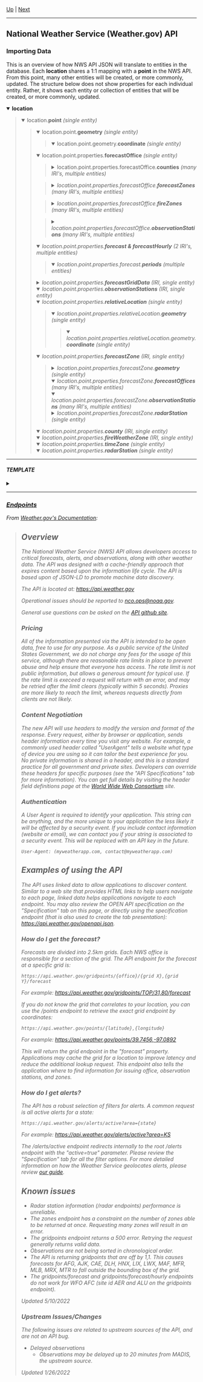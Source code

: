 [Up](../) | [Next](Endpoints)
<hr>

## National Weather Service (Weather.gov) API

### Importing Data
This is an overview of how NWS API JSON will translate to entities in the database.
Each **location** shares a 1:1 mapping with a **point** in the NWS API.  From this point, many other entities will be created, or more commonly, updated.
The structure below does not show properties for each individual entity.  Rather, it shows each entity or collection of entities that will be created, or more commonly, updated.

<details open><summary><b>location</b></summary>
	<blockquote>
		<details open><summary>location.<b>point</b> <i>(single entity)</i></summary>
			<blockquote>
				<details open><summary>location.point.<b>geometry</b> <i>(single entity)</i></summary>
					<blockquote>
						<details open><summary>location.point.geometry.<b>coordinate</b> <i>(single entity)</i></summary>
						</details>
					</blockquote>
				</details>
				<details open><summary>location.point.properties.<b>forecastOffice</b> <i>(single entity)</i></summary>
					<blockquote>
						<details><summary>location.point.properties.forecastOffice.<b>counties</b> <i>(many IRI's, multiple entities)</summary>
							<blockquote>
							</blockquote>
						</details>
					</blockquote>
					<blockquote>
						<details><summary>location.point.properties.forecastOffice.<b>forecastZones</b> <i>(many IRI's, multiple entities)</summary>
							<blockquote>
							</blockquote>
						</details>
					</blockquote>
					<blockquote>
						<details><summary>location.point.properties.forecastOffice.<b>fireZones</b> <i>(many IRI's, multiple entities)</summary>
							<blockquote>
							</blockquote>
						</details>
					</blockquote>
					<blockquote>
						<details><summary>location.point.properties.forecastOffice.<b>observationStations</b> <i>(many IRI's, multiple entities)</summary>
							<blockquote>
								<details><summary>location.point.properties.forecastOffice.<b>geometry</b> <i>(single entity)</i></summary>
									<blockquote>
										<details open><summary>location.point.properties.forecastOffice.geometry.<b>coordinate</b> <i>(single entity)</i></summary>
										</details>
									</blockquote>
								</details>
								<details><summary>location.point.properties.forecastOffice.<b>forecastZone</b> <i>(URI, single entity)</i></summary>
								</details>
								<details><summary>location.point.properties.forecastOffice.<b>county</b> <i>(URI, single entity)</i></summary>
								</details>
								<details><summary>location.point.properties.forecastOffice.<b>fireWeatherZone</b> <i>(URI, single entity)</i></summary>
								</details>
							</blockquote>
						</details>
					</blockquote>
				</details>
				<details open><summary>location.point.properties.<b>forecast & forecastHourly</b> <i>(2 IRI's, multiple entities)</i></summary>
					<blockquote>
						<details open><summary>location.point.properties.forecast.<b>periods</b> <i>(multiple entities)</i></summary>
						</details>
					</blockquote>
				</details>
				<details><summary>location.point.properties.<b>forecastGridData</b> <i>(IRI, single entity)</i></summary>
					<blockquote>
						<details open><summary>location.point.properties.forecastGridData.<b>geometry</b> <i>(single entity)</i></summary>
							<blockquote>
								<details open><summary>location.point.properties.forecastGridData.geometry.<b>coordinates</b> <i>(multiple entities)</i></summary>
								</details>
							</blockquote>
						</details>
						<details><summary>location.point.properties.forecastGridData.<b>forecastOffice</b> <i>(URI, single entity)</i></summary>
						</details>
						<details open><summary>location.point.properties.forecastGridData.<b>temperature</b> <i>(single entity)</i></summary>
						</details>
						<details open><summary>location.point.properties.forecastGridData.<b>dewpoint</b> <i>(single entity)</i></summary>
						</details>
						<details open><summary>location.point.properties.forecastGridData.<b>relativeHumidity</b> <i>(single entity)</i></summary>
						</details>
						<details open><summary>location.point.properties.forecastGridData.<b>apparentTemperature</b> <i>(single entity)</i></summary>
						</details>
						<details open><summary>location.point.properties.forecastGridData.<b>windChill</b> <i>(single entity)</i></summary>
						</details>
						<details open><summary>location.point.properties.forecastGridData.<b>skyCover</b> <i>(single entity)</i></summary>
						</details>
						<details open><summary>location.point.properties.forecastGridData.<b>windDirection</b> <i>(single entity)</i></summary>
						</details>
						<details open><summary>location.point.properties.forecastGridData.<b>windSpeed</b> <i>(single entity)</i></summary>
						</details>
						<details open><summary>location.point.properties.forecastGridData.<b>windGust</b> <i>(single entity)</i></summary>
						</details>
						<details open><summary>location.point.properties.forecastGridData.<b>weather</b> <i>(multiple entities)</i></summary>
						</details>
						<details open><summary>location.point.properties.forecastGridData.<b>hazards</b> <i>(multiple entities)</i></summary>
						</details>
						<details open><summary>location.point.properties.forecastGridData.<b>probabilityOfPrecipitation</b> <i>(multiple entities)</i></summary>
						</details>
						<details open><summary>location.point.properties.forecastGridData.<b>quantitativePrecipitation</b> <i>(multiple entities)</i></summary>
						</details>
						<details open><summary>location.point.properties.forecastGridData.<b>iceAccumulation</b> <i>(multiple entities)</i></summary>
						</details>
						<details open><summary>location.point.properties.forecastGridData.<b>snowfallAmount</b> <i>(multiple entities)</i></summary>
						</details>
						<details open><summary>location.point.properties.forecastGridData.<b>snowLevel</b> <i>(multiple entities)</i></summary>
						</details>
						<details open><summary>location.point.properties.forecastGridData.<b>ceilingHeight</b> <i>(multiple entities)</i></summary>
						</details>
						<details open><summary>location.point.properties.forecastGridData.<b>visibility</b> <i>(multiple entities)</i></summary>
						</details>
						<details open><summary>location.point.properties.forecastGridData.<b>transportWindSpeed</b> <i>(multiple entities)</i></summary>
						</details>
						<details open><summary>location.point.properties.forecastGridData.<b>transportWindDirection</b> <i>(multiple entities)</i></summary>
						</details>
						<details open><summary>location.point.properties.forecastGridData.<b>mixingHeight</b> <i>(multiple entities)</i></summary>
						</details>
						<details open><summary>location.point.properties.forecastGridData.<b>hainesIndex</b> <i>(multiple entities)</i></summary>
						</details>
						<details open><summary>location.point.properties.forecastGridData.<b>lightningActivityLevel</b> <i>(multiple entities)</i></summary>
						</details>
						<details open><summary>location.point.properties.forecastGridData.<b>twentyFootWindSpeed</b> <i>(multiple entities)</i></summary>
						</details>
						<details open><summary>location.point.properties.forecastGridData.<b>twentyFootWindDirection</b> <i>(multiple entities)</i></summary>
						</details>
						<details open><summary>location.point.properties.forecastGridData.<b>waveHeight</b> <i>(multiple entities)</i></summary>
						</details>
						<details open><summary>location.point.properties.forecastGridData.<b>wavePeriod</b> <i>(multiple entities)</i></summary>
						</details>
						<details open><summary>location.point.properties.forecastGridData.<b>waveDirection</b> <i>(multiple entities)</i></summary>
						</details>
						<details open><summary>location.point.properties.forecastGridData.<b>primarySwellHeight</b> <i>(multiple entities)</i></summary>
						</details>
						<details open><summary>location.point.properties.forecastGridData.<b>primarySwellDirection</b> <i>(multiple entities)</i></summary>
						</details>
						<details open><summary>location.point.properties.forecastGridData.<b>secondarySwellHeight</b> <i>(multiple entities)</i></summary>
						</details>
						<details open><summary>location.point.properties.forecastGridData.<b>secondarySwellDirection</b> <i>(multiple entities)</i></summary>
						</details>
						<details open><summary>location.point.properties.forecastGridData.<b>wavePeriod2</b> <i>(multiple entities)</i></summary>
						</details>
						<details open><summary>location.point.properties.forecastGridData.<b>windWaveHeight</b> <i>(multiple entities)</i></summary>
						</details>
						<details open><summary>location.point.properties.forecastGridData.<b>dispersionIndex</b> <i>(multiple entities)</i></summary>
						</details>
						<details open><summary>location.point.properties.forecastGridData.<b>pressure</b> <i>(multiple entities)</i></summary>
						</details>
						<details open><summary>location.point.properties.forecastGridData.<b>probabilityOfTropicalStormWinds</b> <i>(multiple entities)</i></summary>
						</details>
						<details open><summary>location.point.properties.forecastGridData.<b>probabilityOfHurricaneWinds</b> <i>(multiple entities)</i></summary>
						</details>
						<details open><summary>location.point.properties.forecastGridData.<b>potentialOf15mphWinds</b> <i>(multiple entities)</i></summary>
						</details>
						<details open><summary>location.point.properties.forecastGridData.<b>potentialOf25mphWinds</b> <i>(multiple entities)</i></summary>
						</details>
						<details open><summary>location.point.properties.forecastGridData.<b>potentialOf35mphWinds</b> <i>(multiple entities)</i></summary>
						</details>
						<details open><summary>location.point.properties.forecastGridData.<b>potentialOf45mphWinds</b> <i>(multiple entities)</i></summary>
						</details>
						<details open><summary>location.point.properties.forecastGridData.<b>potentialOf20mphWindGusts</b> <i>(multiple entities)</i></summary>
						</details>
						<details open><summary>location.point.properties.forecastGridData.<b>potentialOf30mphWindGusts</b> <i>(multiple entities)</i></summary>
						</details>
						<details open><summary>location.point.properties.forecastGridData.<b>potentialOf40mphWindGusts</b> <i>(multiple entities)</i></summary>
						</details>
						<details open><summary>location.point.properties.forecastGridData.<b>potentialOf50mphWindGusts</b> <i>(multiple entities)</i></summary>
						</details>
						<details open><summary>location.point.properties.forecastGridData.<b>potentialOf60mphWindGusts</b> <i>(multiple entities)</i></summary>
						</details>
						<details open><summary>location.point.properties.forecastGridData.<b>grasslandFireDangerIndex</b> <i>(multiple entities)</i></summary>
						</details>
						<details open><summary>location.point.properties.forecastGridData.<b>probabilityOfThunder</b> <i>(multiple entities)</i></summary>
						</details>
						<details open><summary>location.point.properties.forecastGridData.<b>davisStabilityIndex</b> <i>(multiple entities)</i></summary>
						</details>
						<details open><summary>location.point.properties.forecastGridData.<b>atmosphericDispersionIndex</b> <i>(multiple entities)</i></summary>
						</details>
						<details open><summary>location.point.properties.forecastGridData.<b>lowVisibilityOccurrenceRiskIndex</b> <i>(multiple entities)</i></summary>
						</details>
						<details open><summary>location.point.properties.forecastGridData.<b>stability</b> <i>(multiple entities)</i></summary>
						</details>
						<details open><summary>location.point.properties.forecastGridData.<b>redFlagThreatIndex</b> <i>(multiple entities)</i></summary>
						</details>
					</blockquote>
				</details>
				<details open><summary>location.point.properties.<b>observationStations</b> <i>(IRI, single entity)</i></summary>
				</details>
				<details open><summary>location.point.properties.<b>relativeLocation</b> <i>(single entity)</i></summary>
					<blockquote>
						<details open><summary>location.point.properties.relativeLocation.<b>geometry</b> <i>(single entity)</i></summary>
							<blockquote>
								<details open><summary>location.point.properties.relativeLocation.geometry.<b>coordinate</b> <i>(single entity)</i></summary>
								</details>
							</blockquote>
						</details>
					</blockquote>
				</details>
				<details open><summary>location.point.properties.<b>forecastZone</b> <i>(IRI, single entity)</i></summary>
					<blockquote>
						<details><summary>location.point.properties.forecastZone.<b>geometry</b> <i>(single entity)</i></summary>
							<blockquote>
								<details open><summary>location.point.properties.forecastZone.geometry.<b>coordinates</b> <i>(multiple entities)</i></summary>
								</details>
							</blockquote>
						</details>
						<details open><summary>location.point.properties.forecastZone.<b>forecastOffices</b> <i>(many IRI's, multiple entities)</i></summary>
						</details>
						<details open><summary>location.point.properties.forecastZone.<b>observationStations</b> <i>(many IRI's, multiple entities)</i></summary>
						</details>
						<details><summary>location.point.properties.forecastZone.<b>radarStation</b> <i>(single entity)</i></summary>
						</details>
					</blockquote>
				</details>
				<details open><summary>location.point.properties.<b>county</b> <i>(IRI, single entity)</i></summary>
				</details>
				<details open><summary>location.point.properties.<b>fireWeatherZone</b> <i>(IRI, single entity)</i></summary>
				</details>
				<details open><summary>location.point.properties.<b>timeZone</b> <i>(single entity)</i></summary>
				</details>
				<details open><summary>location.point.properties.<b>radarStation</b> <i>(single entity)</i></summary>
				</details>
			</blockquote>
		</details>
	</blockquote>
</details>
<hr>

#### TEMPLATE
<details><summary></summary>
	<blockquote>
	</blockquote>
</details>
<hr>

### [Endpoints](Endpoints/README.md)

From [Weather.gov's Documentation](https://www.weather.gov/documentation/services-web-api):
>## Overview
>The National Weather Service (NWS) API allows developers access to critical forecasts, alerts, and observations, along with other weather data. The API was designed with a cache-friendly approach that expires content based upon the information life cycle. The API is based upon of JSON-LD to promote machine data discovery.
>
>The API is located at: https://api.weather.gov
>
>Operational issues should be reported to nco.ops@noaa.gov.
>
>General use questions can be asked on the [API github site](https://weather-gov.github.io/api/).
>
>### Pricing
>All of the information presented via the API is intended to be open data, free to use for any purpose. As a public service of the United States Government, we do not charge any fees for the usage of this service, although there are reasonable rate limits in place to prevent abuse and help ensure that everyone has access. The rate limit is not public information, but allows a generous amount for typical use. If the rate limit is execeed a request will return with an error, and may be retried after the limit clears (typically within 5 seconds). Proxies are more likely to reach the limit, whereas requests directly from clients are not likely.
>
>### Content Negotiation
>The new API will use headers to modify the version and format of the response. Every request, either by browser or application, sends header information every time you visit any website. For example, a commonly used header called "UserAgent" tells a website what type of device you are using so it can tailor the best experience for you. No private information is shared in a header, and this is a standard practice for all government and private sites. Developers can override these headers for specific purposes (see the "API Specifications" tab for more information). You can get full details by visiting the header field definitions page at the [World Wide Web Consortium](https://www.w3.org/Protocols/rfc2616/rfc2616-sec14.html) site.
>
>### Authentication
>A User Agent is required to identify your application. This string can be anything, and the more unique to your application the less likely it will be affected by a security event. If you include contact information (website or email), we can contact you if your string is associated to a security event. This will be replaced with an API key in the future.
>
>```User-Agent: (myweatherapp.com, contact@myweatherapp.com)```
>
>## Examples of using the API
>The API uses linked data to allow applications to discover content. Similar to a web site that provides HTML links to help users navigate to each page, linked data helps applications navigate to each endpoint. You may also review the OPEN API specification on the "Specification" tab on this page, or directly using the specification endpoint (that is also used to create the tab presentation): https://api.weather.gov/openapi.json.
>
>### How do I get the forecast?
>Forecasts are divided into 2.5km grids. Each NWS office is responsible for a section of the grid. The API endpoint for the forecast at a specific grid is:
>
>```https://api.weather.gov/gridpoints/{office}/{grid X},{grid Y}/forecast```
>
>For example: https://api.weather.gov/gridpoints/TOP/31,80/forecast
>
> If you do not know the grid that correlates to your location, you can use the /points endpoint to retrieve the exact grid endpoint by coordinates:
>
>```https://api.weather.gov/points/{latitude},{longitude}```
>
>For example: https://api.weather.gov/points/39.7456,-97.0892
>
>This will return the grid endpoint in the "forecast" property. Applications may cache the grid for a location to improve latency and reduce the additional lookup request. This endpoint also tells the application where to find information for issuing office, observation stations, and zones.
>
>### How do I get alerts?
>The API has a robust selection of filters for alerts. A common request is all active alerts for a state:
>
>```https://api.weather.gov/alerts/active?area={state}```
>
>For example: https://api.weather.gov/alerts/active?area=KS
>
>The /alerts/active endpoint redirects internally to the root /alerts endpoint with the "active=true" parameter. Please review the "Specification" tab for all the filter options. For more detailed information on how the Weather Service geolocates alerts, please review [our guide](https://www.weather.gov/documentation/services-web-api#:~:text=alerts%2C%20please%20review-,our%C2%A0guide,-.%C2%A0).
>
>## Known issues
> - Radar station information (/radar endpoints) performance is unreliable.
> - The zones endpoint has a constraint on the number of zones able to be returned at once. Requesting many zones will result in an error.
> - The gridpoints endpoint returns a 500 error. Retrying the request generally returns valid data.
> - Observations are not being sorted in chronological order.
> - The API is returning gridpoints that are off by 1,1. This causes forecasts for AFG, AJK, CAE, DLH, HNX, LIX, LWX, MAF, MFR, MLB, MRX, MTR to fall outside the bounding box of the grid.
> - The gridpoints/forecast and gridpoints/forecast/hourly endpoints do not work for WFO AFC (site id AER and ALU on the gridpoints endpoint).
>
>*Updated 5/10/2022*
>
>### Upstream Issues/Changes
>The following issues are related to upstream sources of the API, and are not an API bug.
>
> - Delayed observations
>   - Observations may be delayed up to 20 minutes from MADIS, the upstream source.
>
>*Updated 1/26/2022*
